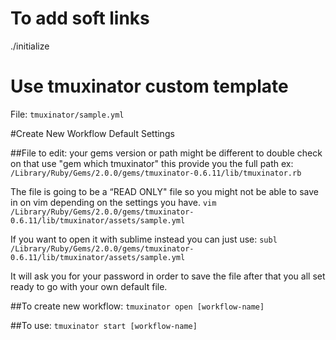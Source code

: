# To add soft links
./initialize

# Use tmuxinator custom template
File: ```tmuxinator/sample.yml```

#Create New Workflow Default Settings

##File to edit:
your gems version or path might be different to double check on that use
"gem which tmuxinator" this provide you the full path ex:
```/Library/Ruby/Gems/2.0.0/gems/tmuxinator-0.6.11/lib/tmuxinator.rb```

The file is going to be a “READ ONLY" file so you might not be able to save in on vim depending on the settings you have.
 ```vim /Library/Ruby/Gems/2.0.0/gems/tmuxinator-0.6.11/lib/tmuxinator/assets/sample.yml```

If you want to open it with sublime instead you can just use:
 ```subl /Library/Ruby/Gems/2.0.0/gems/tmuxinator-0.6.11/lib/tmuxinator/assets/sample.yml```

It will ask you for your password in order to save the file after that you all set ready to go with your own default file.

##To create new workflow:
  ```tmuxinator open [workflow-name]```

##To use:
  ```tmuxinator start [workflow-name]```
